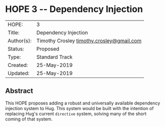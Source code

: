 # HOPE 3 -- Dependency Injection

|             |                                             |
| ------------| ------------------------------------------- |
| HOPE:       | 3                                           |
| Title:      | Dependency Injection                        |
| Author(s):  | Timothy Crosley <timothy.crosley@gmail.com> |
| Status:     | Proposed                                    |
| Type:       | Standard Track                              |
| Created:    | 25-May-2019                                 |
| Updated:    | 25-May-2019                                 |

## Abstract

This HOPE proposes adding a robust and universally available dependency injection system to Hug. This system would be built with the intention of replacing Hug's current `directive` system, solving many of the short coming of that system.
